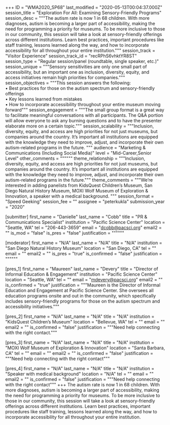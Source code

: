 +++
ID = "WMA2020_SP68"
last_modified = "2020-05-13T00:04:37.000Z"
session_title = "Exploration For All: Examining Sensory-Friendly Programs"
session_desc = """The autism rate is now 1 in 68 children. With more diagnoses, autism is becoming a larger part of accessibility, making the need for programming a priority for museums. To be more inclusive to those in our community, this session will take a look at sensory-friendly offerings across different institutions. Learn best practices, important procedures like staff training, lessons learned along the way, and how to incorporate accessibility for all throughout your entire institution."""
session_track = "Visitor Experience"
session_track_id = "recRPhS6vhktYR8ST"
session_type = "Regular session/panel (roundtable, single speaker, etc.)"
session_unique = """Sensory sensitivities are only one small part of accessibility, but an important one as inclusion, diversity, equity, and access initiatives remain high priorities for companies."""
session_objectives = """This session answers the following:<br>• Best practices for those on the autism spectrum and sensory-friendly offerings<br>• Key lessons learned from mistakes<br>• How to incorporate accessibility throughout your entire museum moving forward"""
session_engagement = """The small group format is a great way to facilitate meaningful conversations with all participants. The Q&A portion will allow everyone to ask any burning questions and to have the presenter elaborate more on a certain topic."""
session_scalability = """Inclusion, diversity, equity, and access are high priorities for not just museums, but companies around the country. It’s important all institutions are equipped with the knowledge they need to improve, adjust, and incorporate their own autism-related programs in the future. """
audience = "Marketing & Communications (Including Social Media)"
level = "Mid-Career,Senior Level"
other_comments = """"""
theme_relationship = """Inclusion, diversity, equity, and access are high priorities for not just museums, but companies around the country. It’s important all institutions are equipped with the knowledge they need to improve, adjust, and incorporate their own autism-related programs in the future."""
theme_comments = """We’re interested in adding panelists from KidsQuest Children’s Museum, San Diego Natural History Museum, MOXI Wolf Museum of Exploration & Innovation, a speaker with a medical background. """
session_format = "Speed Geeking"
session_fee = ""
assignee = "peterkukla"
submission_year = "2020"

[submitter]
first_name = "Danielle"
last_name = "Cobb"
title = "PR & Communications Specialist"
institution = "Pacific Science Center"
location = "Seattle, WA"
tel = "206-443-3659"
email = "dcobb@pacsci.org"
email2 = ""
is_mod = "false"
is_pres = "false"
justification = """"""

[moderator]
first_name = "N/A"
last_name = "N/A"
title = "N/A"
institution = "San Diego Natural History Museum"
location = "San Diego, CA"
tel = ""
email = ""
email2 = ""
is_pres = "true"
is_confirmed = "false"
justification = """"""

[pres_1]
first_name = "Maureen"
last_name = "Devery"
title = "Director of Informal Education & Engagement"
institution = "Pacific Science Center"
location = "Seattle, WA"
tel = ""
email = "mdevery@pacsci.org"
email2 = ""
is_confirmed = "true"
justification = """Maureen is the Director of Informal Education and Engagement at Pacific Science Center. She oversees all education programs onsite and out in the community, which specifically includes sensory-friendly programs for those on the autism spectrum and accessibility initiatives."""

[pres_2]
first_name = "N/A"
last_name = "N/A"
title = "N/A"
institution = "KidsQuest Children’s Museum"
location = "Bellevue, WA"
tel = ""
email = ""
email2 = ""
is_confirmed = "false"
justification = """Need help connecting with the right contact."""

[pres_3]
first_name = "N/A"
last_name = "N/A"
title = "N/A"
institution = "MOXI Wolf Museum of Exploration & Innovation"
location = "Santa Barbara, CA"
tel = ""
email = ""
email2 = ""
is_confirmed = "false"
justification = """Need help connecting with the right contact"""

[pres_4]
first_name = "N/A"
last_name = "N/A"
title = "N/A"
institution = "Speaker with medical background"
location = "N/A"
tel = ""
email = ""
email2 = ""
is_confirmed = "false"
justification = """Need help connecting with the right contact"""
+++
The autism rate is now 1 in 68 children. With more diagnoses, autism is becoming a larger part of accessibility, making the need for programming a priority for museums. To be more inclusive to those in our community, this session will take a look at sensory-friendly offerings across different institutions. Learn best practices, important procedures like staff training, lessons learned along the way, and how to incorporate accessibility for all throughout your entire institution.